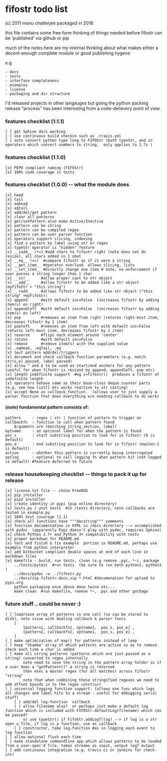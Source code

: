 # fifostr todo list  
(c) 2011 manu chatterjee  packaged in 2016 

this file contains some free form thinking of things needed before fifostr can be 'published' via github or pip

much of the notes here are my internal thinking about what makes either a decent-enough complete module or good publishing hygene

e.g

	- docs
	- tests
	- interface completeness
	- examples
	- license
	- packaging and dir structure

I'd released projects in other langauges but going the python packing release "process" has been interesting from a code-delievery point of view.

### features checklist (1.1.1)
    [ ] get Sphinx docs working
    [ ] use continuous build checkin such as .travis.yml
    [ ] auto convert python type long to FIFOStr (both typeStr, and in operators which convert numbers to string.  only applies to 2.7x )

### features checklist (1.1.0)
	[x] PEP8 compliant naming (FIFOStr)
	[x] 100% code coverage in tests

### features checklist (1.0.0)  -- what the module does
	[x] head
	[x] tail
	[x] eqhead
	[x] eqtail
	[x] add/del/get pattern
	[x] clear all patterns
	[x] get/setPattern also make Active/Inactive
	[x] pattern can be string
	[x] pattern can be compiled regex
	[x] pattern can be user parser function
	[x] operators support slicing, indexing
	[x] find a pattern by label using str or regex 
	[x] typeStr operator is "hidden" feature 
	[x] __iadd__ (+=) #add chars to fifostr right (note does not do resize), all chars added in 1 shot
	[x] __eq__ (==)  #compare fifostr as if it were a string
	[x] __get_item__ #operator overload  allows slicing, lists
	[x] __set_item__ #directly change one item # note, no enforcement if user passes a string longer than 1 char
	[x] __str__		#allow proper cast to str object
	[x] __add__     #allow fifostr to be added like a str object (myFifoStr + "this string")
	[x] __radd__    #allows fifostr to be added like str object ("this string" +myFifoStr)
	[x] append 		#with default inc=False  (increases fifostr by adding item(s) on right)
	[x] appendleft  #with default inc=False  (increases fifostr by adding item(s) on left)
	[x] pop 		#removes an item from right (returns right-most item, decreases fifostr by 1 item)
	[x] popleft		#removes an item from left with default inc=False  (returns left-most item, decreases fifostr by 1 item)
	[x] reverse     #flips each element around 'center'
	[x] rotate		#with default inc=False
	[x] remove      #remove item(s) with the supplied value
	[x] .eqHead, .eqTail, .eq 
	[x] test pattern add/del/triggers
	[x] document and check callback function parameters (e.g. match str(s,e) passed, label passed)  
	[x] allow ^ and $ to be used as start/end anchors for any pattern (useful for when fifostr is resized by append, appendleft, pop etc)
	[x] length indefinite support  #eg z=fifostr()  produces a fifostr of indefinite length
	[x] operators behave same as their base-class deque counter parts (e.g. see how list[] etc works realtive to str casting)
	[x] accept None as callback_function.  (allows user to just supply a parser function that does everything w/o needing callback to do work)

#### (note) fundamental pattern consists of:
	pattern 	: regex | str | function of pattern to trigger on
	callbackfn 	: function to call when pattern found
		Arguments are (matching_string_section, label) 
	optname 	: an optional label for when the pattern is found
	pos_s		: start substring position to look for in fifostr (0 is default)
	pos_e		: end substring position to look for in fifostr (maxlen-1 is default)
	active		: whether this pattern is currently being interrogated
	optlog		: optional to call logging fn when pattern hit (not-logged is default) #feature deferred to future

### release housekeeping checklist  -- things to pack it up for release
	[x] license.txt file -- chose FreeBSD
	[x] pip installer 
	[x] pip3 installer
	[x] create identity in pypi (pip online directory)
	[x] tests.py / unit tests  #in /tests directory, note callbacks are tested in example.py
	[x] 100% test coverage (1.1)
	[x] check all functions have """docstring""" comments
	[x] function documentation in HTML in /docs directory --> accomplished with pydoc  (apparently Pypi doesn't play with pydoc, requires Sphinx)
	[x] check Python 2.7+ and Python 3+ compatibility with tests
	[x]	proper markdown for README.md
	[x] test and finish & fix example  portion in README.md, perhaps use example from python interpreter  
	[x] add bitbucket compliant double spaces at end of each line in markdown files 
	[x] makefile - build, run tests, clean (e.g remove .pyc, *~), package
		../tests/pytest  #run tests  (be sure to run both python2, python3 )
		../docs/pydoc -w ../fifostr.py 
		../docs/zip fifostr-docs.zip *.html #documenation for upload to pypi.org
		python packaging once above done twine etc...
		make clean  #run makefile, remove *~, .pyc and other garbage


### future stuff .. could be never :)
	[ ] load/save array of patterns in one call (so can be stored to disk), note issue with dealing callback & parser funcs
		[
			[pattern1, callbackfn1, optname1,  pos_s, pos_e] ,
			[pattern2, callbackfn2, optname1,  pos_s, pos_e] ,
		]
	[ ] make optimization of map() for patterns instead of loop  
	[ ] keep "shadow" array of which patterns are active so as to remove check each time a char is added  
	[ ] make all string patterns (patterns which are just passed as a string) converted to regex internally  
			note need to save the string in the pattern array holder so if a user does a "getPattern()" a string is returned 
			then exec a master regex (for all matches) across fifostr "string" 
			note that when combining these stringified regexes we need to add offset bounds in to the regex construct
	[ ] universal logging function support: (allows one func which logs all changes and label hits to a stream - useful for debugging serial stuff)
		[ ] add/del log-function  callback
		[ ] allow filename also?  or perhaps just make a default log function which is included with FIFOStr.defaultLog(filename) which can be passed?
			or use typeStr() if FifoStr.addLogf(log) --> if log is a str open a file, if log is a function, use as callback
		[ ] constructor, take log-function #as in logging each event to log function 
	[ ] allow optional flush each time
	[ ] make standalone commandline app which allows patterns to be loaded from a user-spec'd file, takes streams as input, output logf output
	[ ] add continuous integration (e.g. travis-ci or jenkins for check-ins)